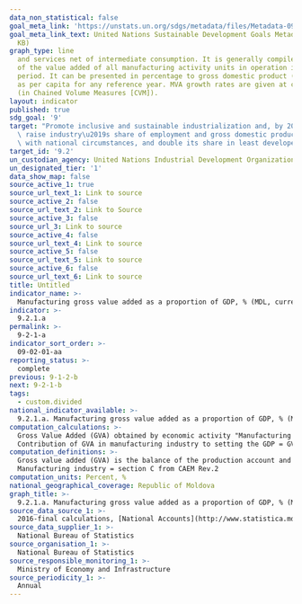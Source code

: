 ```yaml
---
data_non_statistical: false
goal_meta_link: 'https://unstats.un.org/sdgs/metadata/files/Metadata-09-02-01.pdf '
goal_meta_link_text: United Nations Sustainable Development Goals Metadata (PDF 217
  KB)
graph_type: line
  and services net of intermediate consumption. It is generally compiled as the sum
  of the value added of all manufacturing activity units in operation in the reference
  period. It can be presented in percentage to gross domestic product (GDP) as well
  as per capita for any reference year. MVA growth rates are given at constant prices
  (in Chained Volume Measures [CVM]).
layout: indicator
published: true
sdg_goal: '9'
target: "Promote inclusive and sustainable industrialization and, by 2030, significantly\
  \ raise industry\u2019s share of employment and gross domestic product, in line\
  \ with national circumstances, and double its share in least developed countries"
target_id: '9.2'
un_custodian_agency: United Nations Industrial Development Organization (UNIDO)
un_designated_tier: '1'
data_show_map: false
source_active_1: true
source_url_text_1: Link to source
source_active_2: false
source_url_text_2: Link to Source
source_active_3: false
source_url_3: Link to source
source_active_4: false
source_url_text_4: Link to source
source_active_5: false
source_url_text_5: Link to source
source_active_6: false
source_url_text_6: Link to source
title: Untitled
indicator_name: >-
  Manufacturing gross value added as a proportion of GDP, % (MDL, current prices)
indicator: >-
  9.2.1.a
permalink: >-
  9-2-1-a
indicator_sort_order: >-
  09-02-01-aa
reporting_status: >-
  complete
previous: 9-1-2-b
next: 9-2-1-b
tags:
  - custom.divided
national_indicator_available: >-
  9.2.1.a. Manufacturing gross value added as a proportion of GDP, % (MDL, current prices)
computation_calculations: >-
  Gross Value Added (GVA) obtained by economic activity "Manufacturing industry" as a proportion of the Gross Domestic Product (GDP); current prices.<br> 
  Contribution of GVA in manufacturing industry to setting the GDP = GVA manufacturing industry / GDP *100.
computation_definitions: >-
  Gross value added (GVA) is the balance of the production account and is measured as the difference between the value of manufactured goods and services (assessed at the basic prices) and the intermediary consumption (assessed at the buyer's prices), hence representing the newly created value in the production process. GVA is distributed by economic activities according to  NACE rev.2.<br> 
  Manufacturing industry = section C from CAEM Rev.2
computation_units: Percent, %
national_geographical_coverage: Republic of Moldova
graph_title: >-
  9.2.1.a. Manufacturing gross value added as a proportion of GDP, % (MDL, current prices)
source_data_source_1: >-
  2016-final calculations, [National Accounts](http://www.statistica.md/public/files/Metadate/en/Conturi_nationale_en.pdf)
source_data_supplier_1: >-
  National Bureau of Statistics
source_organisation_1: >-
  National Bureau of Statistics
source_responsible_monitoring_1: >-
  Ministry of Economy and Infrastructure
source_periodicity_1: >-
  Annual
---
```

